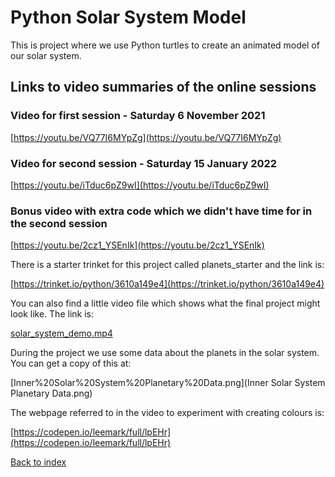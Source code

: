 # Python Solar System Model

This is project where we use Python turtles to create an animated model of our solar system.

## Links to video summaries of the online sessions

### Video for first session - Saturday 6 November 2021

[https://youtu.be/VQ77I6MYpZg](https://youtu.be/VQ77I6MYpZg)

### Video for second session - Saturday 15 January 2022

[https://youtu.be/iTduc6pZ9wI](https://youtu.be/iTduc6pZ9wI)

### Bonus video with extra code which we didn't have time for in the second session

[https://youtu.be/2cz1_YSEnIk](https://youtu.be/2cz1_YSEnIk)

There is a starter trinket for this project called planets_starter and the link is:

[https://trinket.io/python/3610a149e4](https://trinket.io/python/3610a149e4)

You can also find a little video file which shows what the final project might look like. The link is:

[solar_system_demo.mp4](solar_system_demo.mp4)

During the project we use some data about the planets in the solar system. You can get a copy of this at:

[Inner%20Solar%20System%20Planetary%20Data.png](Inner Solar System Planetary Data.png)

The webpage referred to in the video to experiment with creating colours is:

[https://codepen.io/leemark/full/lpEHr](https://codepen.io/leemark/full/lpEHr)

[Back to index](README.md)
